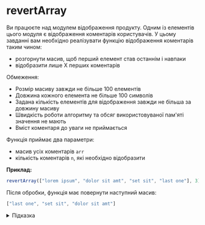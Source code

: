 # revertArray

Ви працюєте над модулем відображення продукту. Одним із елементів цього модуля є відображення коментарів користувачів. У цьому завданні вам необхідно реалізувати функцію відображення коментарів таким чином:

- розгорнути масив, щоб перший елемент став останнім і навпаки
- відобразити лише Х перших коментарів

Обмеження:

- Розмір масиву завжди не більше 100 елементів
- Довжина кожного елемента не більше 100 символів
- Задана кількість елементів для відображення завжди не більша за довжину масиву
- Швидкість роботи алгоритму та обсяг використовуваної пам'яті значення не мають
- Вміст коментаря до уваги не приймається

Функція приймає два параметри:

- масив усіх коментарів `arr`
- кількість коментарів `n`, які необхідно відобразити

**Приклад:**

```js
revertArray(["lorem ipsum", "dolor sit amt", "set sit", "last one"], 3);
```

Після обробки, функція має повернути наступний масив:

```js
["last one", "set sit", "dolor sit amt"]
```

<details>
  <summary>Підказка</summary>

---
Перевернути масив можна кількома способами за допомогою циклів.

Зверніть увагу на вбудований метод масиву [reverse](https://developer.mozilla.org/en-US/docs/Web/JavaScript/Reference/Global_Objects/Array/reverse).

Обмежити довжину масиву можна за допомогою циклів або за допомогою вбудованого методу [slice](https://developer.mozilla.org/en-US/docs/Web/JavaScript/Reference/Global_Objects/Array/slice).

</details>
